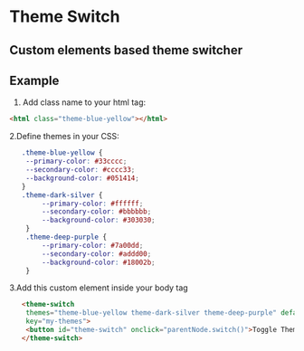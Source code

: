 # Theme Switch

## Custom elements based theme switcher

## Example

1. Add class name to your html tag:

```html
<html class="theme-blue-yellow"></html>
```

2.Define themes in your CSS:

```css
   .theme-blue-yellow {
    --primary-color: #33cccc;
    --secondary-color: #cccc33;
    --background-color: #051414;
   }
   .theme-dark-silver {
        --primary-color: #ffffff;
        --secondary-color: #bbbbbb;
        --background-color: #303030;
    }
    .theme-deep-purple {
        --primary-color: #7a00dd;
        --secondary-color: #addd00;
        --background-color: #18002b;
    }
```

3.Add this custom element inside your body tag

```html
   <theme-switch
    themes="theme-blue-yellow theme-dark-silver theme-deep-purple" default="theme-blue-yellow"
    key="my-themes">
    <button id="theme-switch" onclick="parentNode.switch()">Toggle Theme</button>
   </theme-switch>
```
